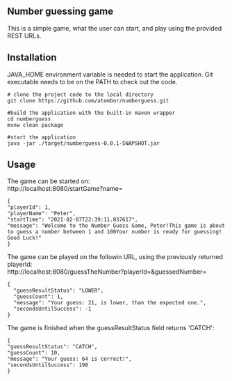 ## Number guessing game
This is a simple game, what the user can start, and play using the provided REST URLs.

## Installation

JAVA_HOME environment variable is needed to start the application.
Git executable needs to be on the PATH to check out the code.

```
# clone the project code to the local directory
git clone https://github.com/atombor/numberguess.git

#build the application with the built-in maven wrapper
cd numberguess
mvnw clean package

#start the application
java -jar ./target/numberguess-0.0.1-SNAPSHOT.jar
```

## Usage
The game can be started on:  
http://localhost:8080/startGame?name=<playername>
```
{
"playerId": 1,
"playerName": "Peter",
"startTime": "2021-02-07T22:39:11.037617",
"message": "Welcome to the Number Guess Game, Peter!This game is about to guess a number between 1 and 100Your number is ready for guessing! Good Luck!"
}
```

The game can be played on the followin URL, using the previously returned playerId:  
http://localhost:8080/guessTheNumber?playerId=<playerId>&guessedNumber=<actual guess>
```
{
  "guessResultStatus": "LOWER",
  "guessCount": 1,
  "message": "Your guess: 21, is lower, than the expected one.",
  "secondsUntilSuccess": -1
}
```

The game is finished when the guessResultStatus field returns 'CATCH':
```
{
"guessResultStatus": "CATCH",
"guessCount": 10,
"message": "Your guess: 64 is correct!",
"secondsUntilSuccess": 198
}
```